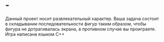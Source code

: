 # -
Данный проект носит развлекательный характер. Ваша задача состоит в складывании последовательности фигур таким образом, чтобы фигура не дотрагивалась экрана, в противном случае вы проиграете.  Игра написана языком C++
